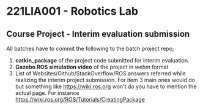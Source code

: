 # 221LIA001 - Robotics Lab 
## Course Project - Interim evaluation submission

All batches have to commit the following to the batch project repo;
1. **catkin_package** of the project code submitted for interim evaluation.
2. **Gazebo ROS simulation video** of the project in _webm_ format
3. List of Websites/Github/StackOverflow/ROS answers referred while realizing the interim project submission.
For item 3 main ones would do but something like https://wiki.ros.org won't do you have to mention the actual page. For instance https://wiki.ros.org/ROS/Tutorials/CreatingPackage
